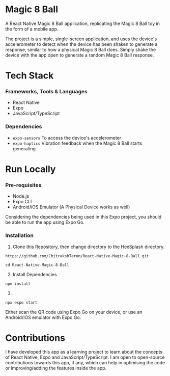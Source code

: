 # Magic 8 Ball

A React Native Magic 8 Ball application, replicating the Magic 8 Ball toy in the form of a mobile app.

The project is a simple, single-screen application, and uses the device's accelerometer to detect when the device has been shaken to generate a response, similar to how a physical Magic 8 Ball does. Simply shake the device with the app open to generate a random Magic 8 Ball response.

# Tech Stack

### Frameworks, Tools & Languages

- React Native
- Expo
- JavaScript/TypeScript

### Dependencies

- `expo-sensors` To access the device's accelerometer
- `expo-haptics` Vibration feedback when the Magic 8 Ball starts generating

# Run Locally

### Pre-requisites

- Node.js
- Expo CLI
- Android/iOS Emulator (A Physical Device works as well)

Considering the dependencies being used in this Expo project, you should be able to run the app using Expo Go.

### Installation

1. Clone this Repository, then change directory to the HexSplash directory.

```
https://github.com/ChitrakshTarun/React-Native-Magic-8-Ball.git
```

```
cd React-Native-Magic-8-Ball
```

2. Install Dependencies

```
npm install
```

3.

```
npx expo start
```

Either scan the QR code using Expo Go on your device, or use an Android/IOS emulator with Expo Go.

# Contributions

I have developed this app as a learning project to learn about the concepts of React Native, Expo and JavaScript/TypeScript. I am open to open-source contributions towards this app, if any, which can help in optimising the code or improving/adding the features inside the app.
